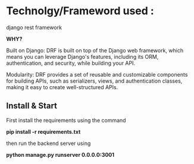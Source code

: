 # Technolgy/Frameword used :
django rest framework

**WHY?**

Built on Django: DRF is built on top of the Django web framework, which means you can leverage Django's features, including its ORM, authentication, and security, while building your API.

Modularity: DRF provides a set of reusable and customizable components for building APIs, such as serializers, views, and authentication classes, making it easy to create well-structured APIs.

## Install & Start
First install the requirements using the command 

**pip install -r requirements.txt**

then run the backend server using 

**python manage.py runserver 0.0.0.0:3001**


